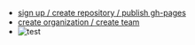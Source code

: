 * [sign up / create repository / publish gh-pages](http://blog.csdn.net/renfufei/article/details/37725057/)
* [create organization / create team](http://joshuasabrina.iteye.com/blog/1816597)
* ![test](E:\agenday\aoilogo\auiyeahLogoLargeLunarBlackWhiteInterlaced.png)
